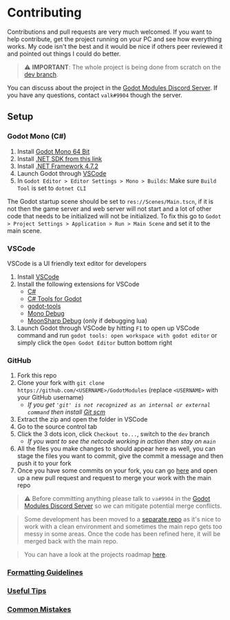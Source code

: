 # Contributing
Contributions and pull requests are very much welcomed. If you want to help contribute, get the project running on your PC and see how everything works. My code isn't the best and it would be nice if others peer reviewed it and pointed out things I could do better. 


> ⚠️ **IMPORTANT**: The whole project is being done from scratch on the [dev branch](https://github.com/GodotModules/GodotModulesCSharp/tree/dev).


You can discuss about the project in the [Godot Modules Discord Server](https://discord.gg/866cg8yfxZ). If you have any questions, contact `valk#9904` though the server.


## Setup


### Godot Mono (C#)
1. Install [Godot Mono 64 Bit](https://godotengine.org)
2. Install [.NET SDK from this link](https://dotnet.microsoft.com/en-us/download)
3. Install [.NET Framework 4.7.2](https://duckduckgo.com/?q=.net+framework+4.7.2)
4. Launch Godot through [VSCode](#vscode)
5. In `Godot Editor > Editor Settings > Mono > Builds`: Make sure `Build Tool` is set to `dotnet CLI`

The Godot startup scene should be set to `res://Scenes/Main.tscn`, if it is not then the game server and web server will not start and a lot of other code that needs to be initialized will not be initialized. To fix this go to `Godot > Project Settings > Application > Run > Main Scene` and set it to the main scene.

### VSCode
VSCode is a UI friendly text editor for developers
1. Install [VSCode](https://code.visualstudio.com)
2. Install the following extensions for VSCode
    - [C#](https://marketplace.visualstudio.com/items?itemName=ms-dotnettools.csharp)
    - [C# Tools for Godot](https://marketplace.visualstudio.com/items?itemName=neikeq.godot-csharp-vscode)
    - [godot-tools](https://marketplace.visualstudio.com/items?itemName=geequlim.godot-tools)
    - [Mono Debug](https://marketplace.visualstudio.com/items?itemName=ms-vscode.mono-debug)
    - [MoonSharp Debug](https://marketplace.visualstudio.com/items?itemName=xanathar.moonsharp-debug) (only if debugging lua)
3. Launch Godot through VSCode by hitting `F1` to open up VSCode command and run `godot tools: open workspace with godot editor` or simply click the `Open Godot Editor` button bottom right

### GitHub
1. Fork this repo
2. Clone your fork with `git clone https://github.com/<USERNAME>/GodotModules` (replace `<USERNAME>` with your GitHub username) 
    - *If you get `'git' is not recognized as an internal or external command` then install [Git scm](https://git-scm.com/downloads)*
3. Extract the zip and open the folder in VSCode
4. Go to the source control tab
5. Click the 3 dots icon, click `Checkout to...`, switch to the `dev` branch
    - *If you want to see the netcode working in action then stay on `main`*
6. All the files you make changes to should appear here as well, you can stage the files you want to commit, give the commit a message and then push it to your fork
7. Once you have some commits on your fork, you can go [here](https://github.com/GodotModules/GodotModulesCSharp/pulls) and open up a new pull request and request to merge your work with the main repo

> ⚠️ Before committing anything please talk to `va#9904` in the [Godot Modules Discord Server](https://discord.gg/866cg8yfxZ) so we can mitigate potential merge conflicts.

> Some development has been moved to a [separate repo](https://github.com/GodotModules/Sandbox) as it's nice to work with a clean environment and sometimes the main repo gets too messy in some areas. Once the code has been refined here, it will be merged back with the main repo.

> You can have a look at the projects roadmap [here](https://github.com/GodotModules/GodotModulesCSharp/issues/124).

### [Formatting Guidelines](https://github.com/GodotModules/GodotModulesCSharp/blob/main/.github/FORMATTING_GUIDELINES.md)  

### [Useful Tips](https://github.com/GodotModules/GodotModulesCSharp/blob/main/.github/USEFUL_TIPS.md)

### [Common Mistakes](https://github.com/valkyrienyanko/GodotModules/blob/main/.github/COMMON_MISTAKES.md)
